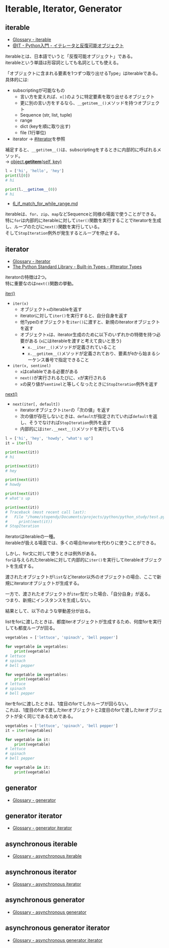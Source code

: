 # Iterable, Iterator, Generator

## iterable

* [Glossary - iterable](https://docs.python.org/3/glossary.html#term-iterable)
* [@IT - Python入門 - イテレータと反復可能オブジェクト](https://atmarkit.itmedia.co.jp/ait/articles/1906/11/news007_2.html#whatsiterator)

iterableとは、日本語でいうと「反復可能オブジェクト」である。  
iterableという単語は形容詞としても名詞としても使える。

「オブジェクトに含まれる要素を1つずつ取り出せるType」はiterableである。  
具体的には:

* subscriptingが可能なもの
  * 言い方を変えれば、`x[]`のように特定要素を取り出せるオブジェクト
  * 更に別の言い方をするなら、`__getitem__()`メソッドを持つオブジェクト
  * Sequence (str, list, tuple)
  * range
  * dict (keyを順に取り出す)
  * file (1行単位)
* iterator → [#iterator](#iterator)を参照

補足すると、`__getitem__()`は、subscriptingをするときに内部的に呼ばれるメソッド。  
→ [object.__getitem__(self, key)](https://docs.python.org/3/reference/datamodel.html?highlight=__getitem__#object.__getitem__)

```py
l = ['hi', 'hello', 'hey']
print(l[0])
# hi

print(l.__getitem__(0))
# hi
```

* [6_if_match_for_while_range.md](./6_if_match_for_while_range.md#for)

iterableは、`for`、`zip`、`map`などSequenceと同様の場面で使うことができる。  
特に`for`は内部的にiterableに対して`iter()`関数を実行することでiteratorを生成し、ループのたびに`next()`関数を実行している。  
そして`StopIteration`例外が発生するとループを停止する。

## iterator

* [Glossary - iterator](https://docs.python.org/3/glossary.html#term-iterator)
* [The Python Standard Library - Built-in Types - #Iterator Types](https://docs.python.org/3/library/stdtypes.html#iterator-types)

iteratorの特徴は2つ。  
特に重要なのは`next()`関数の挙動。

[iter()](https://docs.python.org/3/library/functions.html#iter)

* `iter(x)`
  * オブジェクト`x`のiterableを返す
  * iteratorに対して`iter()`を実行すると、自分自身を返す
  * 他Typeのオブジェクトを`iter()`に渡すと、新規のiteratorオブジェクトを返す
  * オブジェクト`x`は、iterator生成のために以下のいずれかの特徴を持つ必要がある (`x`にはiterableを渡すと考えて良いと思う)
    * `x.__iter__()`メソッドが定義されていること
    * `x.__getitem__()`メソッドが定義されており、要素が`0`から始まるシーケンス番号で指定できること
* `iter(x, sentinel)`
  * `x`はcallableである必要がある
  * `next()`が実行されるたびに、`x`が実行される
  * `x`の戻り値が`sentinel`と等しくなったときに`StopIteration`例外を返す

[next()](https://docs.python.org/3/library/functions.html#next)

* `next(iter[, default])`
  * iteratorオブジェクト`iter`の「次の値」を返す
  * 次の値が存在しないときは、`default`が指定されていれば`default`を返し、そうでなければ`StopIteration`例外を返す
  * 内部的には`iter.__next__()`メソッドを実行している

```py
l = ['hi', 'hey', 'howdy', "what's up"]
it = iter(l)

print(next(it))
# hi

print(next(it))
# hey

print(next(it))
# howdy

print(next(it))
# what's up

print(next(it))
# Traceback (most recent call last):
#   File "/home/stopendy/Documents/projects/python/python_study/test.py", line 8, in <module>
#     print(next(it))
# StopIteration
```

iteratorはiterableの一種。  
iterableが扱える場面では、多くの場合iteratorを代わりに使うことができる。

しかし、for文に対して使うときは例外がある。  
`for`は与えられたiterableに対して内部的に`iter()`を実行してiterableオブジェクトを生成する。

渡されたオブジェクトが`list`などiterator以外のオブジェクトの場合、ここで新規にiteratorオブジェクトが生成する。  

一方で、渡されたオブジェクトが`iter`型だった場合、「自分自身」が返る。  
つまり、新規にインスタンスを生成しない。

結果として、以下のような挙動差分が出る。

listをforに渡したときは、都度iterオブジェクトが生成するため、何度forを実行しても都度ループが回る。

```py
vegetables = ['lettuce', 'spinach', 'bell pepper']

for vegetable in vegetables:
    print(vegetable)
# lettuce
# spinach
# bell pepper

for vegetable in vegetables:
    print(vegetable)
# lettuce
# spinach
# bell pepper
```

iterをforに渡したときは、1度目のforでしかループが回らない。  
これは、1度目のforで渡したiterオブジェクトと2度目のforで渡したiterオブジェクトが全く同じであるためである。

```py
vegetables = ['lettuce', 'spinach', 'bell pepper']
it = iter(vegetables)

for vegetable in it:
    print(vegetable)
# lettuce
# spinach
# bell pepper

for vegetable in it:
    print(vegetable)
```

## generator

* [Glossary - generator](https://docs.python.org/3/glossary.html#term-generator)

## generator iterator

* [Glossary - generator iterator](https://docs.python.org/3/glossary.html#term-generator-iterator)

## asynchronous iterable

* [Glossary - asynchronous iterable](https://docs.python.org/3/glossary.html#term-asynchronous-iterable)

## asynchronous iterator

* [Glossary - asynchronous iterator](https://docs.python.org/3/glossary.html#term-asynchronous-iterator)

## asynchronous generator

* [Glossary - asynchronous generator](https://docs.python.org/3/glossary.html#term-asynchronous-generator)

## asynchronous generator iterator

* [Glossary - asynchronous generator iterator](https://docs.python.org/3/glossary.html#term-asynchronous-generator-iterator)
